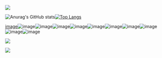 <img src="https://readme-typing-svg.herokuapp.com/?lines=I%20AM%20LIMO!!!!;WELCOME%20TO%20MY%20GITHUB&font=Roboto" />

![Anurag's GitHub stats](https://github-readme-stats.vercel.app/api?username=limoest&show_icons=true&theme=cobalt2)[![Top Langs](https://github-readme-stats.vercel.app/api/top-langs/?username=limoest&layout=compact&theme=cobalt)](https://github.com/anuraghazra/github-readme-stats)

[image](https://img.shields.io/badge/good-limo-green)![image](https://img.shields.io/badge/good-limo-green)![image](https://img.shields.io/badge/good-limo-green)![image](https://img.shields.io/badge/good-limo-green)![image](https://img.shields.io/badge/good-limo-green)![image](https://img.shields.io/badge/good-limo-green)![image](https://img.shields.io/badge/good-limo-green)![image](https://img.shields.io/badge/good-limo-green)![image](https://img.shields.io/badge/good-limo-green)![image](https://img.shields.io/badge/good-limo-green)![image](https://img.shields.io/badge/good-limo-green)

![](https://activity-graph.herokuapp.com/graph?username=limoest&theme=github)

![](https://stats.justsong.cn/api/github?username=limoest&theme=dark)

